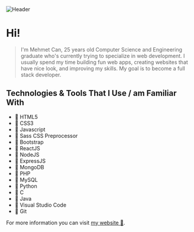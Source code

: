 <img src="https://mehmetcanaygun.github.io/files/assets/github-readme-header.jpg" alt="Header" />

# Hi!

> I'm Mehmet Can, 25 years old Computer Science and Engineering graduate who's currently trying to specialize in web development. I usually spend my time building fun web apps, creating websites that have nice look, and improving my skills. My goal is to become a full stack developer.

## Technologies & Tools That I Use / am Familiar With

- 📌 HTML5
- 📌 CSS3
- 📌 Javascript
- 📌 Sass CSS Preprocessor
- 📌 Bootstrap
- 📌 ReactJS
- 📌 NodeJS
- 📌 ExpressJS
- 📌 MongoDB
- 📌 PHP
- 📌 MySQL
- 📌 Python
- 📌 C
- 📌 Java
- 📌 Visual Studio Code
- 📌 Git

For more information you can visit <a href="https://mehmetcanaygun.com/" target="_blank">my website 🔗</a>.
